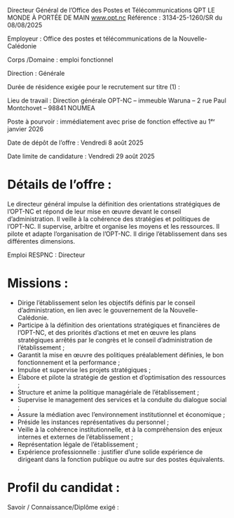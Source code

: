 
Directeur Général de l’Office des Postes et Télécommunications                     QPT
LE MONDE À PORTÉE DE MAIN
www.opt.nc
Référence : 3134-25-1260/SR du 08/08/2025

Employeur : Office des postes et télécommunications de la Nouvelle-Calédonie

Corps /Domaine : emploi fonctionnel

Direction : Générale

Durée de résidence exigée pour le recrutement sur titre (1) :

Lieu de travail : Direction générale OPT-NC – immeuble Waruna – 2 rue Paul Montchovet – 98841 NOUMEA

Poste à pourvoir : immédiatement avec prise de fonction effective au 1ᵉʳ janvier 2026

Date de dépôt de l’offre : Vendredi 8 août 2025

Date limite de candidature : Vendredi 29 août 2025

# Détails de l’offre :

Le directeur général impulse la définition des orientations stratégiques de l’OPT-NC et répond de leur mise en œuvre devant le conseil d’administration. Il veille à la cohérence des stratégies et politiques de l’OPT-NC. Il supervise, arbitre et organise les moyens et les ressources. Il pilote et adapte l’organisation de l’OPT-NC. Il dirige l’établissement dans ses différentes dimensions.

Emploi RESPNC : Directeur

# Missions :

- Dirige l’établissement selon les objectifs définis par le conseil d’administration, en lien avec le gouvernement de la Nouvelle-Calédonie.
- Participe à la définition des orientations stratégiques et financières de l’OPT-NC, et des priorités d’actions et met en œuvre les plans stratégiques arrêtés par le congrès et le conseil d’administration de l’établissement ;
- Garantit la mise en œuvre des politiques préalablement définies, le bon fonctionnement et la performance ;
- Impulse et supervise les projets stratégiques ;
- Élabore et pilote la stratégie de gestion et d’optimisation des ressources ;
- Structure et anime la politique managériale de l’établissement ;
- Supervise le management des services et la conduite du dialogue social ;
- Assure la médiation avec l’environnement institutionnel et économique ;
- Préside les instances représentatives du personnel ;
- Veille à la cohérence institutionnelle, et à la compréhension des enjeux internes et externes de l’établissement ;
- Représentation légale de l’établissement ;
- Expérience professionnelle : justifier d’une solide expérience de dirigeant dans la fonction publique ou autre sur des postes équivalents.

# Profil du candidat :

Savoir / Connaissance/Diplôme exigé :


